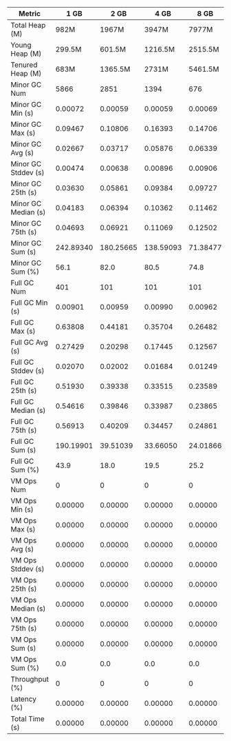 | Metric | 1 GB | 2 GB | 4 GB | 8 GB |
|------|----|----|----|----|
| Total Heap (M) | 982M | 1967M | 3947M | 7977M |
| Young Heap (M) | 299.5M | 601.5M | 1216.5M | 2515.5M |
| Tenured Heap (M) | 683M | 1365.5M | 2731M | 5461.5M |
| Minor GC Num | 5866 | 2851 | 1394 | 676 |
| Minor GC Min (s) | 0.00072 | 0.00059 | 0.00059 | 0.00069 |
| Minor GC Max (s) | 0.09467 | 0.10806 | 0.16393 | 0.14706 |
| Minor GC Avg (s) | 0.02667 | 0.03717 | 0.05876 | 0.06339 |
| Minor GC Stddev (s) | 0.00474 | 0.00638 | 0.00896 | 0.00906 |
| Minor GC 25th (s) | 0.03630 | 0.05861 | 0.09384 | 0.09727 |
| Minor GC Median (s) | 0.04183 | 0.06394 | 0.10362 | 0.11462 |
| Minor GC 75th (s) | 0.04693 | 0.06921 | 0.11069 | 0.12502 |
| Minor GC Sum (s) | 242.89340 | 180.25665 | 138.59093 | 71.38477 |
| Minor GC Sum (%) | 56.1 | 82.0 | 80.5 | 74.8 |
| Full GC Num | 401 | 101 | 101 | 101 |
| Full GC Min (s) | 0.00901 | 0.00959 | 0.00990 | 0.00962 |
| Full GC Max (s) | 0.63808 | 0.44181 | 0.35704 | 0.26482 |
| Full GC Avg (s) | 0.27429 | 0.20298 | 0.17445 | 0.12567 |
| Full GC Stddev (s) | 0.02070 | 0.02002 | 0.01684 | 0.01249 |
| Full GC 25th (s) | 0.51930 | 0.39338 | 0.33515 | 0.23589 |
| Full GC Median (s) | 0.54616 | 0.39846 | 0.33987 | 0.23865 |
| Full GC 75th (s) | 0.56913 | 0.40209 | 0.34457 | 0.24861 |
| Full GC Sum (s) | 190.19901 | 39.51039 | 33.66050 | 24.01866 |
| Full GC Sum (%) | 43.9 | 18.0 | 19.5 | 25.2 |
| VM Ops Num | 0 | 0 | 0 | 0 |
| VM Ops Min (s) | 0.00000 | 0.00000 | 0.00000 | 0.00000 |
| VM Ops Max (s) | 0.00000 | 0.00000 | 0.00000 | 0.00000 |
| VM Ops Avg (s) | 0.00000 | 0.00000 | 0.00000 | 0.00000 |
| VM Ops Stddev (s) | 0.00000 | 0.00000 | 0.00000 | 0.00000 |
| VM Ops 25th (s) | 0.00000 | 0.00000 | 0.00000 | 0.00000 |
| VM Ops Median (s) | 0.00000 | 0.00000 | 0.00000 | 0.00000 |
| VM Ops 75th (s) | 0.00000 | 0.00000 | 0.00000 | 0.00000 |
| VM Ops Sum (s) | 0.00000 | 0.00000 | 0.00000 | 0.00000 |
| VM Ops Sum (%) | 0.0 | 0.0 | 0.0 | 0.0 |
| Throughput (%) | 0 | 0 | 0 | 0 |
| Latency (%) | 0.00000 | 0.00000 | 0.00000 | 0.00000 |
| Total Time (s) | 0.00000 | 0.00000 | 0.00000 | 0.00000 |
